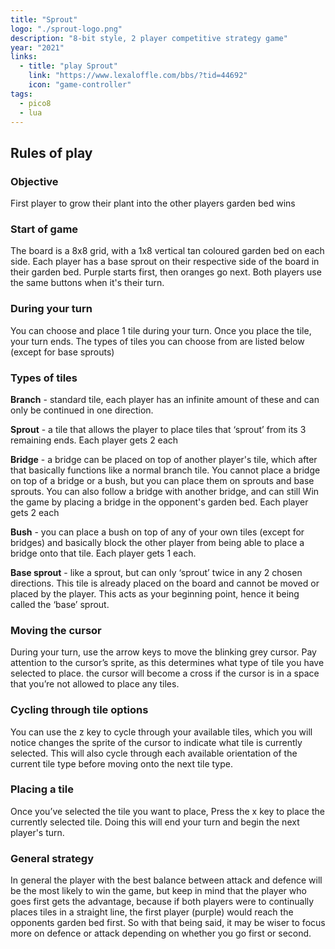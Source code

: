 ```yaml
---
title: "Sprout"
logo: "./sprout-logo.png"
description: "8-bit style, 2 player competitive strategy game"
year: "2021"
links:
  - title: "play Sprout"
    link: "https://www.lexaloffle.com/bbs/?tid=44692"
    icon: "game-controller"
tags:
  - pico8
  - lua
---
```


## Rules of play

### Objective

First player to grow their plant into the other players garden bed wins

### Start of game

The board is a 8x8 grid, with a 1x8 vertical tan coloured garden bed on each side. Each player has a base sprout on their respective side of the board in their garden bed. Purple starts first, then oranges go next. Both players use the same buttons when it's their turn.

### During your turn

You can choose and place 1 tile during your turn. Once you place the tile, your turn ends. The types of tiles you can choose from are listed below (except for base sprouts)

### Types of tiles

**Branch** - standard tile, each player has an infinite amount of these and can only be continued in one direction.

**Sprout** - a tile that allows the player to place tiles that ‘sprout’ from its 3 remaining ends. Each player gets 2 each

**Bridge** - a bridge can be placed on top of another player's tile, which after that basically functions like a normal branch tile. You cannot place a bridge on top of a bridge or a bush, but you can place them on sprouts and base sprouts. You can also follow a bridge with another bridge, and can still Win the game by placing a bridge in the opponent's garden bed. Each player gets 2 each

**Bush** - you can place a bush on top of any of your own tiles (except for bridges) and basically block the other player from being able to place a bridge onto that tile. Each player gets 1 each.

**Base sprout** - like a sprout, but can only ‘sprout’ twice in any 2 chosen directions. This tile is already placed on the board and cannot be moved or placed by the player. This acts as your beginning point, hence it being called the ‘base’ sprout.

### Moving the cursor

During your turn, use the arrow keys to move the blinking grey cursor. Pay attention to the cursor’s sprite, as this determines what type of tile you have selected to place. the cursor will become a cross if the cursor is in a
space that you’re not allowed to place any tiles.

### Cycling through tile options

You can use the z key to cycle through your available tiles, which you will notice changes the sprite of the cursor to indicate what tile is currently selected. This will also cycle through each available orientation of the current tile type before moving onto the next tile type.

### Placing a tile

Once you’ve selected the tile you want to place, Press the x key to place the currently selected tile. Doing this will end your turn and begin the next player's turn.

### General strategy

In general the player with the best balance between attack and defence will be the most likely to win the game, but keep in mind that the player who goes first gets the advantage, because if both players were to continually places tiles in a straight line, the first player (purple) would reach the opponents garden bed first. So with that being said, it may be wiser to focus more on defence or attack depending on whether you go first or second.
